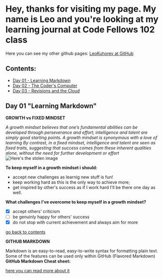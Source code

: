 # Hey, thanks for visiting my page. My name is Leo and you're looking at my learning journal at Code Fellows 102 class
Here you can see my other github pages: [LeoKuhorev at GitHub](https://leokuhorev.github.io/)

<h2 id="contents"> Contents: </h2>

- <a href="#day1">Day 01 - Learning Markdown </a>
- [Day 02 - The Coder's Computer](day2.md)
- [Day 03 - Revisions and the Cloud](day3.md)

<h2 id="day1"> Day 01 "Learning Markdown" </h2>

**GROWTH vs FIXED MINDSET**

*A growth mindset believes that one’s fundamental abilities can be developed through perseverance and effort; intelligence and talent are simply good starting points. A growth mindset is synonymous with a love of learning*
*By contrast, in a fixed mindset, intelligence and talent are seen as fixed traits, suggesting that success comes from these inherent qualities alone, without the need for further development or effort*
![Here's the stolen image](https://3kllhk1ibq34qk6sp3bhtox1-wpengine.netdna-ssl.com/wp-content/uploads/NewGrowthMindset2.png)

**To keep myself in a growth mindset i should:**
- accept new challenges as learnig new stuff is fun!
- keep working hard as this is the only way to achieve more;
- get inspired by other's success as if I work hard I'll be there one day as well.

**What challenges I've overcome to keep myself in a growth mindset?**
- [x] accept others' criticism
- [ ] be genuinly happy for others' success
- [x] do not stop with current achievement and always aim for more

<a href="#contents">go back to contents </a>

**GITHUB MARKDOWN**

Markdown is an easy-to-read, easy-to-write syntax for formatting plain text. Some of the features can be used only within GitHub (Flavored Markdown)
**GitHub Markdown Cheat sheet:**

[here you can read more about it](https://help.github.com/en/articles/basic-writing-and-formatting-syntax)